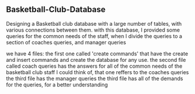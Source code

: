 ## Basketball-Club-Database

Designing a Basketball club database with a large number of tables, with various connections between them.
with this database, I provided some queries for the common needs of the staff, when I divide the queries to a section of coaches queries, and manager queries


we have 4 files:
the first one called 'create commands' that have the create and insert commands and create the database for any use.
the second file called coach queries has the answers for all of the common needs of the basketball club staff I could think of, that one reffers to the coaches queries
the third file has the manager queries
the third file has all of the demands for the queries, for a better understanding
